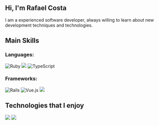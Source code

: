 ## Hi, I'm Rafael Costa

I am a experienced software developer, always willing to learn about new development techniques and technologies.

## Main Skills

### Languages: 
![Ruby](https://img.shields.io/badge/ruby-%23CC342D.svg?style=for-the-badge&logo=ruby&logoColor=white) <img src="https://img.shields.io/badge/javascript%20-%23323330.svg?&style=for-the-badge&logo=javascript&logoColor=%23F7DF1E"/> 
![TypeScript](https://img.shields.io/badge/typescript-%23007ACC.svg?style=for-the-badge&logo=typescript&logoColor=white)
### Frameworks: 
![Rails](https://img.shields.io/badge/rails-%23CC0000.svg?style=for-the-badge&logo=ruby-on-rails&logoColor=white)
![Vue.js](https://img.shields.io/badge/vuejs-%2335495e.svg?style=for-the-badge&logo=vuedotjs&logoColor=%234FC08D)
<img src="https://img.shields.io/badge/react%20-%2320232a.svg?&style=for-the-badge&logo=react&logoColor=%2361DAFB"/> 

## Technologies that I enjoy
<img src="https://img.shields.io/badge/GraphQL%20-e535ab.svg?&style=for-the-badge&logo=graphql&logoColor=white"/> <img src="https://img.shields.io/badge/Apollo%20GraphQL-311C87?&style=for-the-badge&logo=Apollo%20GraphQL&logoColor=white" /> 
